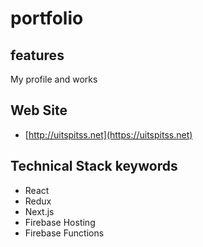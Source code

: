 # portfolio

## features

My profile and works

## Web Site

- [http://uitspitss.net](https://uitspitss.net)

## Technical Stack keywords

- React
- Redux
- Next.js
- Firebase Hosting
- Firebase Functions
